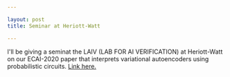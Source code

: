 ```yaml
---

layout: post
title: Seminar at Heriott-Watt 

---
```


I'll be giving a seminat the LAIV (LAB FOR AI VERIFICATION) at Heriott-Watt on our ECAI-2020 paper that interprets variational autoencoders using probabilistic circuits. 
[Link here.](http://laiv.uk/laiv-seminars/) 
